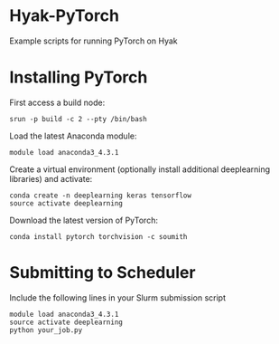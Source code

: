 # Hyak-PyTorch
Example scripts for running PyTorch on Hyak

# Installing PyTorch
First access a build node:

```
srun -p build -c 2 --pty /bin/bash
```

Load the latest Anaconda module:
```
module load anaconda3_4.3.1
```

Create a virtual environment (optionally install additional deeplearning libraries) and activate:
```
conda create -n deeplearning keras tensorflow
source activate deeplearning
```

Download the latest version of PyTorch:
```
conda install pytorch torchvision -c soumith
```

# Submitting to Scheduler
Include the following lines in your Slurm submission script

```
module load anaconda3_4.3.1
source activate deeplearning
python your_job.py
```
